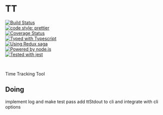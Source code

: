 # TT

<p align="left" style="2">
  <a href="https://travis-ci.org/Thomazella/tt">
    <img alt="Build Status"
    src="https://img.shields.io/travis/Thomazella/tt/master.svg?style=for-the-badge&logo=travis&logoColor=ffffff&logoWidth=25" />
  </a>
  <br>
  <a href="https://github.com/prettier/prettier">
    <img alt="code style: prettier" src="https://img.shields.io/badge/code_style-prettier-ff69b4.svg?style=for-the-badge&logoColor=ffffff">
  </a>
  <br>
  <a href="https://codecov.io/gh/thomazella/tt/branch/master">
    <img alt="Coverage Status" src="https://img.shields.io/codecov/c/github/thomazella/tt/master.svg?style=for-the-badge&logoColor=ffffff&colorB=f01f7a&logo=codecov&logoWidth=25" />
  </a>
  <br>
  <a href="https://typescriptlang.org/">
    <img alt="Typed with Typescript" src="https://img.shields.io/badge/types-typescript-%23294e80.svg?style=for-the-badge&logoColor=ffffff" />
  </a>
  <br>
  <a href="https://redux.js.org">
    <img alt="Using Redux saga" src="https://img.shields.io/badge/state-redux-%23764abc.svg?style=for-the-badge&logo=redux&logoColor=ffffff&logoWidth=25" />
  </a>
  <br>
  <a href="http://nodejs.org/">
    <img alt="Powered by node.js" src="https://img.shields.io/badge/engine-node-%23339933.svg?style=for-the-badge&logo=node.js&logoColor=ffffff&logoWidth=25" />
  </a>
  <br>
  <a href="http://nodejs.org/">
    <img alt="Tested with jest" src="https://img.shields.io/badge/unit_tests-jest-%2399424f.svg?style=for-the-badge&logoColor=ffffff" />
  </a>
</p>
<br/>

Time Tracking Tool

## Doing

implement log and make test pass
add ttStdout to cli and integrate with cli options
